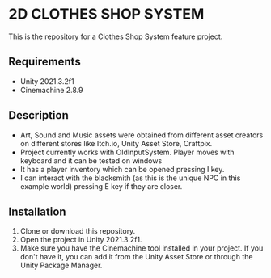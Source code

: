 # 2D CLOTHES SHOP SYSTEM

This is the repository for a Clothes Shop System feature project.

## Requirements

- Unity 2021.3.2f1
- Cinemachine 2.8.9

## Description

- Art, Sound and Music assets were obtained from different asset creators on different stores like Itch.io, Unity Asset Store, Craftpix.
- Project currently works with OldInputSystem. Player moves with keyboard and it can be tested on windows
- It has a player inventory which can be opened pressing I key.
- I can interact with the blacksmith (as this is the unique NPC in this example world) pressing E key if they are closer.

## Installation

1. Clone or download this repository.
2. Open the project in Unity 2021.3.2f1.
3. Make sure you have the Cinemachine tool installed in your project. If you don't have it, you can add it from the Unity Asset Store or through the Unity Package Manager.
